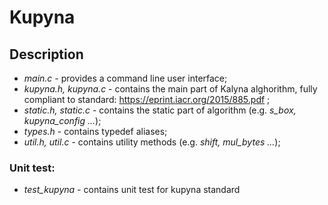 # Kupyna

## Description
- *main.c* - provides a command line user interface;
- *kupyna.h, kupyna.c* - contains the main part of Kalyna alghorithm, fully compliant to standard: https://eprint.iacr.org/2015/885.pdf ;
- *static.h, static.c* - contains the static part of algorithm (e.g. *s_box, kupyna_config ...*);
- *types.h* - contains typedef aliases;
- *util.h, util.c* - contains utility methods (e.g. *shift, mul_bytes ...*);

### Unit test:
- *test_kupyna* - contains unit test for kupyna standard
